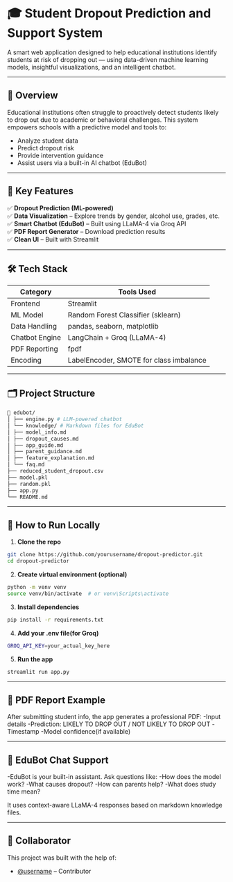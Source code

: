 # 🎓 Student Dropout Prediction and Support System

A smart web application designed to help educational institutions identify students at risk of dropping out — using data-driven machine learning models, insightful visualizations, and an intelligent chatbot.

---

## 🚀 Overview

Educational institutions often struggle to proactively detect students likely to drop out due to academic or behavioral challenges. This system empowers schools with a predictive model and tools to:

- Analyze student data
- Predict dropout risk
- Provide intervention guidance
- Assist users via a built-in AI chatbot (EduBot)

---

## 🧠 Key Features

✅ **Dropout Prediction (ML-powered)**  
✅ **Data Visualization** – Explore trends by gender, alcohol use, grades, etc.  
✅ **Smart Chatbot (EduBot)** – Built using LLaMA-4 via Groq API  
✅ **PDF Report Generator** – Download prediction results  
✅ **Clean UI** – Built with Streamlit  

---

## 🛠️ Tech Stack

| Category         | Tools Used                              |
|------------------|------------------------------------------|
| Frontend         | Streamlit                                |
| ML Model         | Random Forest Classifier (sklearn)       |
| Data Handling    | pandas, seaborn, matplotlib               |
| Chatbot Engine   | LangChain + Groq (LLaMA-4)               |
| PDF Reporting    | fpdf                                     |
| Encoding         | LabelEncoder, SMOTE for class imbalance  |

---

## 🗂️ Project Structure

```bash
📁 edubot/
│ ├── engine.py # LLM-powered chatbot
│ └── knowledge/ # Markdown files for EduBot
│ ├── model_info.md
│ ├── dropout_causes.md
│ ├── app_guide.md
│ ├── parent_guidance.md
│ ├── feature_explanation.md
│ └── faq.md
├── reduced_student_dropout.csv
├── model.pkl
├── random.pkl
├── app.py
└── README.md
```

---

## 🧪 How to Run Locally

1. **Clone the repo**
```bash
git clone https://github.com/yourusername/dropout-predictor.git
cd dropout-predictor
```
2. **Create virtual environment (optional)**
```bash
python -m venv venv
source venv/bin/activate  # or venv\Scripts\activate
```
3. **Install dependencies**
```bash
pip install -r requirements.txt
```
4. **Add your .env file(for Groq)**
```bash
GROQ_API_KEY=your_actual_key_here
```
5. **Run the app**
```bash
streamlit run app.py
```

---

## 📄 PDF Report Example

After submitting student info, the app generates a professional PDF:
-Input details
-Prediction: LIKELY TO DROP OUT / NOT LIKELY TO DROP OUT
-Timestamp
-Model confidence(if available)

---

## 🤖 EduBot Chat Support

-EduBot is your built-in assistant. Ask questions like:
-How does the model work?
-What causes dropout?
-How can parents help?
-What does study time mean?

It uses context-aware LLaMA-4 responses based on markdown knowledge files.

---

## 🤝 Collaborator

This project was built with the help of:

- [@username](https://github.com/AnkitaMishra4) – Contributor
